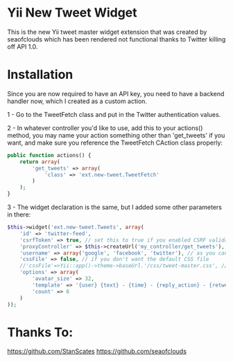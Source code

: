 Yii New Tweet Widget
====================

This is the new Yii tweet master widget extension that was created by seaofclouds which has been rendered not functional thanks to Twitter  killing off API 1.0.

Installation
============

Since you are now required to have an API key, you need to have a backend handler now, which I created as a custom action.

1 - Go to the TweetFetch class and put in the Twitter authentication values.

2 - In whatever controller you'd like to use, add this to your actions() method, you may name your action something other than 'get_tweets' if you want, and make sure you reference the TweetFetch CAction class properly:

```php
public function actions() {
    return array(
        'get_tweets' => array(
            'class' => 'ext.new-tweet.TweetFetch'
        )
    );
}
```
    
3 - The widget declaration is the same, but I added some other parameters in there:

```php
$this->widget('ext.new-tweet.Tweets', array(
    'id' => 'twitter-feed',
    'csrfToken' => true, // set this to true if you enabled CSRF validation
    'proxyController' => $this->createUrl('my_controller/get_tweets'), // You need to specify this!
    'username' => array('google', 'facebook', 'twitter'), // as you can see you can add an array of usernames
    'cssFile' => false, // if you don't want the default CSS file
    //'cssFile'=>Yii::app()->theme->baseUrl.'/css/tweet-master.css', // customize your twitter css file
    'options' => array(
        'avatar_size' => 32,
        'template' => '{user} {text} - {time} - {reply_action} - {retweet_action} - {favorite_action}',
        'count' => 6
    )
));
```
Thanks To:
======
https://github.com/StanScates
https://github.com/seaofclouds
